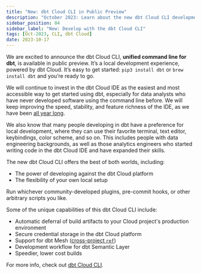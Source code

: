 ```yaml
---
title: "New: dbt Cloud CLI in Public Preview"
description: "October 2023: Learn about the new dbt Cloud CLI development experience, now in public preview,"
sidebar_position: 04
sidebar_label: "New: Develop with the dbt Cloud CLI"
tags: [Oct-2023, CLI, dbt Cloud]
date: 2023-10-17
---
```


We are excited to announce the dbt Cloud CLI, **unified command line for dbt**, is available in public preview. It’s a local development experience, powered by dbt Cloud.  It’s easy to get started:  `pip3 install dbt` or `brew install dbt` and you’re ready to go.

We will continue to invest in the dbt Cloud IDE as the easiest and most accessible way to get started using dbt, especially for data analysts who have never developed software using the command line before. We will keep improving the speed, stability, and feature richness of the IDE, as we have been [all year long](https://www.getdbt.com/blog/improvements-to-the-dbt-cloud-ide/).

We also know that many people developing in dbt have a preference for local development, where they can use their favorite terminal, text editor, keybindings, color scheme, and so on. This includes people with data engineering backgrounds, as well as those analytics engineers who started writing code in the dbt Cloud IDE and have expanded their skills. 

The new dbt Cloud CLI offers the best of both worlds, including: 

- The power of developing against the dbt Cloud platform 
- The flexibility of your own local setup

Run whichever community-developed plugins, pre-commit hooks, or other arbitrary scripts you like.

Some of the unique capabilities of this dbt Cloud CLI include:

- Automatic deferral of build artifacts to your Cloud project's production environment
- Secure credential storage in the dbt Cloud platform
- Support for dbt Mesh ([cross-project `ref`](/docs/collaborate/govern/project-dependencies))
- Development workflow for dbt Semantic Layer
- Speedier, lower cost builds

For more info, check out [dbt Cloud CLI](/docs/cloud/cloud-cli-installation).
